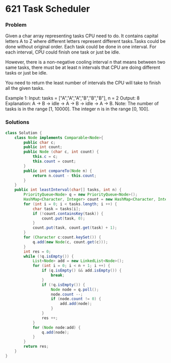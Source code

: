 # 621 Task Scheduler

### Problem
Given a char array representing tasks CPU need to do. It contains capital letters A to Z where different letters represent different tasks.Tasks could be done without original order. Each task could be done in one interval. For each interval, CPU could finish one task or just be idle.

However, there is a non-negative cooling interval n that means between two same tasks, there must be at least n intervals that CPU are doing different tasks or just be idle.

You need to return the least number of intervals the CPU will take to finish all the given tasks.

Example 1:
Input: tasks = ["A","A","A","B","B","B"], n = 2
Output: 8
Explanation: A -> B -> idle -> A -> B -> idle -> A -> B.
Note:
The number of tasks is in the range [1, 10000].
The integer n is in the range [0, 100].

### Solutions

```java
class Solution {
    class Node implements Comparable<Node>{
        public char c;
        public int count;
        public Node (char c, int count) {
            this.c = c;
            this.count = count;
        }
        public int compareTo(Node n) {
            return n.count - this.count;
        }
    }
    public int leastInterval(char[] tasks, int n) {
        PriorityQueue<Node> q = new PriorityQueue<Node>();
        HashMap<Character, Integer> count = new HashMap<Character, Integer>();
        for (int i = 0; i < tasks.length; i ++) {
            char task = tasks[i];
            if (!count.containsKey(task)) {
                count.put(task, 0);
            }
            count.put(task, count.get(task) + 1);
        }
        for (Character c:count.keySet()) {
            q.add(new Node(c, count.get(c)));
        }
        int res = 0;
        while (!q.isEmpty()) {
            List<Node> add = new LinkedList<Node>();
            for (int i = 0; i < n + 1; i ++) {
                if (q.isEmpty() && add.isEmpty()) {
                    break;
                }
                if (!q.isEmpty()) {
                    Node node = q.poll();
                    node.count --;
                    if (node.count != 0) {
                        add.add(node);
                    }
                }
                res ++;
            }
            for (Node node:add) {
                q.add(node);
            }
        }
        return res;
    }
}
```